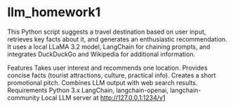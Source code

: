 # llm_homework1

This Python script suggests a travel destination based on user input, retrieves key facts about it, and generates an enthusiastic recommendation. It uses a local LLaMA 3.2 model, LangChain for chaining prompts, and integrates DuckDuckGo and Wikipedia for additional information.

Features
Takes user interest and recommends one location.
Provides concise facts (tourist attractions, culture, practical info).
Creates a short promotional pitch.
Combines LLM output with web search results.
Requirements
Python 3.x
LangChain, langchain-openai, langchain-community
Local LLM server at http://127.0.0.1:1234/v1
